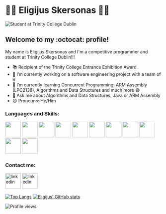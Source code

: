 # 👨‍💻 Eligijus Skersonas 👨‍💻
![Student at Trinity College Dublin](https://i.imgur.com/69CfB4d.png)
## Welcome to my :octocat: profile!

My name is Eligijus Skersonas and I'm a competitive programmer and student at Trinity College Dublin!!!

- 📚 Recipient of the Trinity College Entrance Exhibition Award
- 🔭 I’m currently working on a software engineering project with a team of 6 
- 🌱 I’m currently learning Concurrent Programming, ARM Assembly (LPC2138), Algorithms and Data Structures and much more 😄
- 💬 Ask me about Algorithms and Data Structures, Java or ARM Assembly
- 😄 Pronouns: He/Him

### Languages and Skills:
<img src="https://upload.wikimedia.org/wikipedia/en/3/30/Java_programming_language_logo.svg" width="50" height="50"> <img src="https://cdn.iconscout.com/icon/free/png-512/c-programming-569564.png" width="50" height="50"> <img src="https://cdn.freebiesupply.com/logos/large/2x/eclipse-11-logo-png-transparent.png" width="50" height="50"> <img src="https://upload.wikimedia.org/wikipedia/commons/thumb/1/1b/R_logo.svg/724px-R_logo.svg.png" width="50" height="50"> <img src="https://upload.wikimedia.org/wikipedia/commons/thumb/9/9a/Visual_Studio_Code_1.35_icon.svg/1024px-Visual_Studio_Code_1.35_icon.svg.png" width="50" height="50"> <img src="https://upload.wikimedia.org/wikipedia/commons/thumb/6/61/HTML5_logo_and_wordmark.svg/512px-HTML5_logo_and_wordmark.svg.png" width="50" height="50"> <img src="https://upload.wikimedia.org/wikipedia/commons/thumb/d/d5/CSS3_logo_and_wordmark.svg/1200px-CSS3_logo_and_wordmark.svg.png" width="50" height="50"> <img src="https://upload.wikimedia.org/wikipedia/commons/thumb/9/99/Unofficial_JavaScript_logo_2.svg/1024px-Unofficial_JavaScript_logo_2.svg.png" width="50" height="50"> <img src="https://upload.wikimedia.org/wikipedia/commons/thumb/9/9d/Xml_logo.svg/1280px-Xml_logo.svg.png" width="50" height="50"> <img src="https://upload.wikimedia.org/wikipedia/commons/thumb/d/d5/UML_logo.svg/400px-UML_logo.svg.png" width="50" height="50"> <img src="https://reposcope.com/media/unknown/none/scalable/basex.svg" width="50" height="50"> 

### Contact me:
[<img src='https://www.logo.wine/a/logo/LinkedIn/LinkedIn-Logo.wine.svg' alt='linkedin' height='50'>](https://www.linkedin.com/in/eligijus-skersonas/) [<img src='https://upload.wikimedia.org/wikipedia/commons/thumb/4/45/New_Logo_Gmail.svg/1280px-New_Logo_Gmail.svg.png' alt='linkedin' height='50'>](mailto:skersone@tcd.ie) 



   

[![Top Langs](https://github-readme-stats.vercel.app/api/top-langs/?username=eli-scorpio&langs_count=3&theme=radical)](https://github.com/eli-scorpio/github-readme-stats)
[![Eligijus' GitHub stats](https://github-readme-stats.vercel.app/api?username=eli-scorpio&theme=radical)](https://github.com/eli-scorpio/github-readme-stats)  

![Profile views](https://gpvc.arturio.dev/eli-scorpio)  
